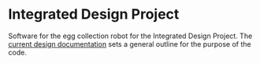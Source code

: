 # Integrated Design Project
Software for the egg collection robot for the Integrated Design Project. The [current design documentation](https://github.com/BrunoKM/integrated_design_project/wiki/Design-Documentation) sets a general outline for the purpose of the code.
